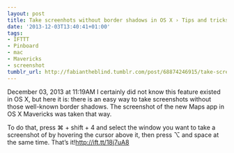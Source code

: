 ```yaml
---
layout: post
title: Take screenhots without border shadows in OS X › Tips and tricks in Mavericks
date: '2013-12-03T13:40:41+01:00'
tags:
- IFTTT
- Pinboard
- mac
- Mavericks
- screenshot
tumblr_url: http://fabiantheblind.tumblr.com/post/68874246915/take-screenhots-without-border-shadows-in-os-x-tips
---
```

December 03, 2013 at 11:19AM
I certainly did not know this feature existed in OS X, but here it is: there is an easy way to take screenshots without those well-known border shadows. The screenshot of the new Maps app in OS X Mavericks was taken that way.

To do that, press ⌘ + shift + 4 and select the window you want to take a screenshot of by hovering the cursor above it, then press ⌥ and space at the same time. That’s it!http://ift.tt/18j7uA8
